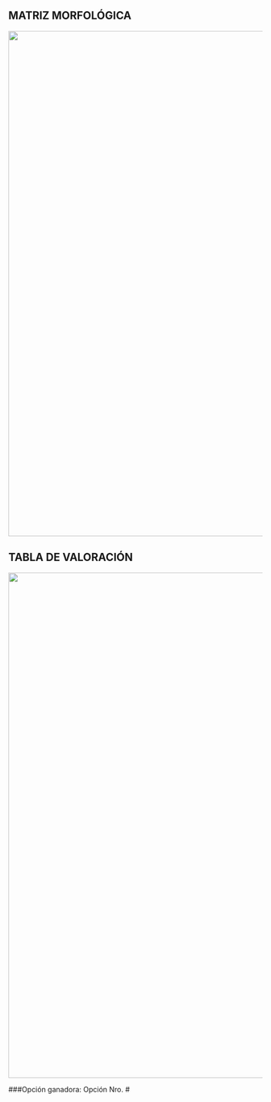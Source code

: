 ## MATRIZ MORFOLÓGICA

<p align="center"><img src="https://github.com/stephany-toribio/Repositorio-BioTech/blob/main/Imagenes/definicion.png" width="1000" style="margin: auto;"></p>

## TABLA DE VALORACIÓN

<p align="center"><img src="https://github.com/stephany-toribio/Repositorio-BioTech/blob/main/Imagenes/definicion.png" width="1000" style="margin: auto;"></p>


###Opción ganadora: Opción Nro. #
